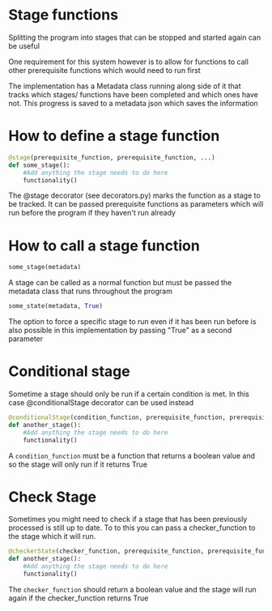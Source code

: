 Stage functions
===============

Splitting the program into stages that can be stopped and started again can be useful

One requirement for this system however is to allow for functions to call other prerequisite functions which would need to run first

The implementation has a Metadata class running along side of it that tracks which stages/ functions have been completed and which ones have not. This progress is saved to a metadata json which saves the information

How to define a stage function
==============================

```python
@stage(prerequisite_function, prerequisite_function, ...)
def some_stage():
    #Add anything the stage needs to do here
    functionality()
```

The @stage decorator (see decorators.py) marks the function as a stage to be tracked. It can be passed prerequisite functions as parameters which will run before the program if they haven't run already

How to call a stage function
============================
```python
some_stage(metadata)
```
A stage can be called as a normal function but must be passed the metadata class that runs throughout the program

```python
some_state(metadata, True)
```
The option to force a specific stage to run even if it has been run before is also possible in this implementation by passing "True" as a second parameter

Conditional stage
=================
Sometime a stage should only be run if a certain condition is met. In this case @conditionalStage decorator can be used instead

```python
@conditionalStage(condition_function, prerequisite_function, prerequisite_function, ...)
def another_stage():
    #Add anything the stage needs to do here
    functionality()
```

A `condition_function` must be a function that returns a boolean value and so the stage will only run if it returns True

Check Stage
===========

Sometimes you might need to check if a stage that has been previously processed is still up to date. To to this you can pass a checker_function to the stage which it will run. 
```python
@checkerState(checker_function, prerequisite_function, prerequisite_function, ...)
def another_stage():
    #Add anything the stage needs to do here
    functionality()
```

The `checker_function` should return a boolean value and the stage will run again if the checker_function returns True
